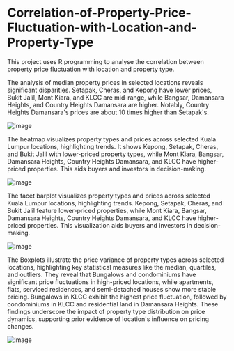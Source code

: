 # Correlation-of-Property-Price-Fluctuation-with-Location-and-Property-Type
This project uses R programming to analyse the correlation between property price fluctuation with location and property type.

The analysis of median property prices in selected locations reveals significant disparities. Setapak, Cheras, and Kepong have lower prices, Bukit Jalil, Mont Kiara, and KLCC are mid-range, while Bangsar, Damansara Heights, and Country Heights Damansara are higher. Notably, Country Heights Damansara's prices are about 10 times higher than Setapak's.

![image](https://github.com/LingSiewWin/Correlation-of-Property-Price-Fluctuation-with-Location-and-Property-Type/assets/114545548/5b5813cf-2ccb-4bab-9628-a49cd1d60dcf)

The heatmap visualizes property types and prices across selected Kuala Lumpur locations, highlighting trends. It shows Kepong, Setapak, Cheras, and Bukit Jalil with lower-priced property types, while Mont Kiara, Bangsar, Damansara Heights, Country Heights Damansara, and KLCC have higher-priced properties. This aids buyers and investors in decision-making.

![image](https://github.com/LingSiewWin/Correlation-of-Property-Price-Fluctuation-with-Location-and-Property-Type/assets/114545548/9e70f210-3a26-48f0-bf2d-e4d812704cef)

The facet barplot visualizes property types and prices across selected Kuala Lumpur locations, highlighting trends. Kepong, Setapak, Cheras, and Bukit Jalil feature lower-priced properties, while Mont Kiara, Bangsar, Damansara Heights, Country Heights Damansara, and KLCC have higher-priced properties. This visualization aids buyers and investors in decision-making.

![image](https://github.com/LingSiewWin/Correlation-of-Property-Price-Fluctuation-with-Location-and-Property-Type/assets/114545548/60992e46-4436-4d95-8e5c-809ff840d72f)

The Boxplots illustrate the price variance of property types across selected locations, highlighting key statistical measures like the median, quartiles, and outliers. They reveal that Bungalows and condominiums have significant price fluctuations in high-priced locations, while apartments, flats, serviced residences, and semi-detached houses show more stable pricing. Bungalows in KLCC exhibit the highest price fluctuation, followed by condominiums in KLCC and residential land in Damansara Heights. These findings underscore the impact of property type distribution on price dynamics, supporting prior evidence of location's influence on pricing changes.

![image](https://github.com/LingSiewWin/Correlation-of-Property-Price-Fluctuation-with-Location-and-Property-Type/assets/114545548/f300b0dd-935a-418c-8484-9e9972e44363)
